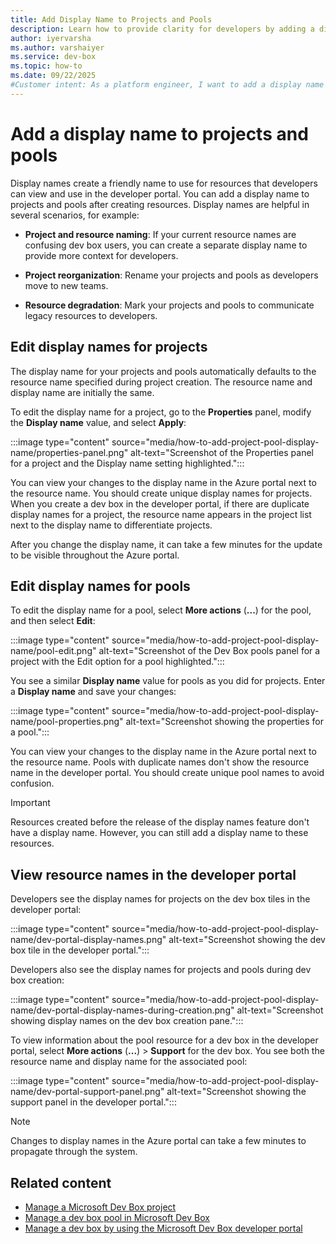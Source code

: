 ```yaml
---
title: Add Display Name to Projects and Pools
description: Learn how to provide clarity for developers by adding a display name to Projects and Pools to rename resources.
author: iyervarsha
ms.author: varshaiyer
ms.service: dev-box
ms.topic: how-to
ms.date: 09/22/2025
#Customer intent: As a platform engineer, I want to add a display name to my projects and pools, so I can provide clarity for developers when renaming resources.
---
```


# Add a display name to projects and pools

Display names create a friendly name to use for resources that developers can view and use in the developer portal. You can add a display name to projects and pools after creating resources. Display names are helpful in several scenarios, for example:  

- **Project and resource naming**: If your current resource names are confusing dev box users, you can create a separate display name to provide more context for developers.

- **Project reorganization**: Rename your projects and pools as developers move to new teams.  

- **Resource degradation**: Mark your projects and pools to communicate legacy resources to developers. 

## Edit display names for projects

The display name for your projects and pools automatically defaults to the resource name specified during project creation. The resource name and display name are initially the same.  

To edit the display name for a project, go to the **Properties** panel, modify the **Display name** value, and select **Apply**:

:::image type="content" source="media/how-to-add-project-pool-display-name/properties-panel.png" alt-text="Screenshot of the Properties panel for a project and the Display name setting highlighted.":::

You can view your changes to the display name in the Azure portal next to the resource name. You should create unique display names for projects. When you create a dev box in the developer portal, if there are duplicate display names for a project, the resource name appears in the project list next to the display name to differentiate projects.

After you change the display name, it can take a few minutes for the update to be visible throughout the Azure portal.

## Edit display names for pools

To edit the display name for a pool, select **More actions** (**...**) for the pool, and then select **Edit**:

:::image type="content" source="media/how-to-add-project-pool-display-name/pool-edit.png" alt-text="Screenshot of the Dev Box pools panel for a project with the Edit option for a pool highlighted.":::

You see a similar **Display name** value for pools as you did for projects. Enter a **Display name** and save your changes:

:::image type="content" source="media/how-to-add-project-pool-display-name/pool-properties.png" alt-text="Screenshot showing the properties for a pool.":::

You can view your changes to the display name in the Azure portal next to the resource name. Pools with duplicate names don't show the resource name in the developer portal. You should create unique pool names to avoid confusion.  

> [!IMPORTANT]
> Resources created before the release of the display names feature don't have a display name. However, you can still add a display name to these resources. 

## View resource names in the developer portal 

Developers see the display names for projects on the dev box tiles in the developer portal: 

:::image type="content" source="media/how-to-add-project-pool-display-name/dev-portal-display-names.png" alt-text="Screenshot showing the dev box tile in the developer portal.":::

Developers also see the display names for projects and pools during dev box creation:

:::image type="content" source="media/how-to-add-project-pool-display-name/dev-portal-display-names-during-creation.png" alt-text="Screenshot showing display names on the dev box creation pane.":::

To view information about the pool resource for a dev box in the developer portal, select **More actions** (**...**) > **Support** for the dev box. You see both the resource name and display name for the associated pool: 

:::image type="content" source="media/how-to-add-project-pool-display-name/dev-portal-support-panel.png" alt-text="Screenshot showing the support panel in the developer portal.":::

> [!Note]
> Changes to display names in the Azure portal can take a few minutes to propagate through the system.

## Related content

- [Manage a Microsoft Dev Box project](how-to-manage-dev-box-projects.md)
- [Manage a dev box pool in Microsoft Dev Box](how-to-manage-dev-box-pools.md)
- [Manage a dev box by using the Microsoft Dev Box developer portal](how-to-create-dev-boxes-developer-portal.md)